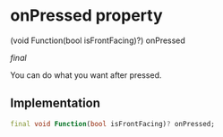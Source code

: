 


# onPressed property







(void Function(bool isFrontFacing)?) onPressed
  
_<span class="feature">final</span>_



<p>You can do what you want after pressed.</p>



## Implementation

```dart
final void Function(bool isFrontFacing)? onPressed;
```







